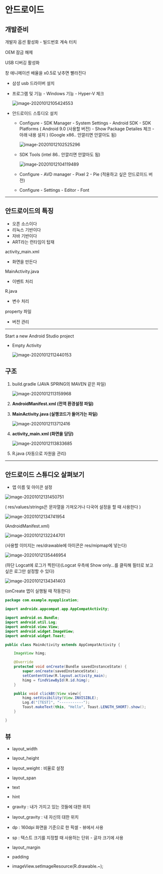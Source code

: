# 안드로이드

## 개발준비

개발자 옵션 활성화 - 빌드번호 계속 터치

OEM 잠금 해제

USB 디버깅 활성화

창 애니메이션 배율을 x0.5로 낮추면 빨라진다



- 삼성 usb 드라이버 설치

- 프로그램 및 기능 - Windows 기능 - Hyper-V 체크

  ![image-20201012105424553](%EC%95%88%EB%93%9C%EB%A1%9C%EC%9D%B4%EB%93%9C/image-20201012105424553.png)

- 안드로이드 스튜디오 설치

  - Configure - SDK Manager - System Settings - Android SDK - SDK Platforms ( Android 9.0 (사용할 버전) - Show Package Detailes 체크 - 아래 내용 설치 ) (Google x86.. 안깔리면 안깔아도 됨)

    ![image-20201012102525296](%EC%95%88%EB%93%9C%EB%A1%9C%EC%9D%B4%EB%93%9C/image-20201012102525296.png)

  - SDK Tools (intel 86.. 안깔리면 안깔아도 됨)

    ![image-20201012104119489](%EC%95%88%EB%93%9C%EB%A1%9C%EC%9D%B4%EB%93%9C/image-20201012104119489.png)

  - Configure - AVD manager - Pixel 2 - Pie (적용하고 싶은 안드로이드 버전) 

  - Configure - Settings - Editor - Font

---

##  안드로이드의 특징

- 오픈 소스이다
- 리눅스 기반이다
- 자바 기반이다
- ART라는 런타임이 탑재



activity_main.xml

- 화면을 만든다

MainActivity.java

- 이벤트 처리

R.java

- 변수 처리

property 파일

- 버전 관리



---

Start a new Android Studio project

- Empty Activity

  ![image-20201012112440153](%EC%95%88%EB%93%9C%EB%A1%9C%EC%9D%B4%EB%93%9C/image-20201012112440153.png)



## 구조

1. build.gradle (JAVA SPRING의 MAVEN 같은 파일)

   ![image-20201012113159968](%EC%95%88%EB%93%9C%EB%A1%9C%EC%9D%B4%EB%93%9C/image-20201012113159968.png)

2. **AndroidManifest.xml (전역 환경설정 파일)**

3. **MainActivity.java (실행코드가 들어가는 파일)**

   ![image-20201012113712416](%EC%95%88%EB%93%9C%EB%A1%9C%EC%9D%B4%EB%93%9C/image-20201012113712416.png)

4. **activity_main.xml (화면을 담당)**

   ![image-20201012113833685](%EC%95%88%EB%93%9C%EB%A1%9C%EC%9D%B4%EB%93%9C/image-20201012113833685.png)

5. R.java (자동으로 자원을 관리)



---

## 안드로이드 스튜디오 살펴보기

- 앱 이름 및 아이콘 설정

![image-20201012131450751](%EC%95%88%EB%93%9C%EB%A1%9C%EC%9D%B4%EB%93%9C/image-20201012131450751.png)

( res/values/strings은 문자열을 가져오거나 다국어 설정을 할 때 사용한다 )



![image-20201012134741954](%EC%95%88%EB%93%9C%EB%A1%9C%EC%9D%B4%EB%93%9C/image-20201012134741954.png)

(AndroidManifest.xml)



![image-20201012132244701](%EC%95%88%EB%93%9C%EB%A1%9C%EC%9D%B4%EB%93%9C/image-20201012132244701.png)

(사용할 이미지는 res/drawable에 아이콘은 res/mipmap에 넣는다)



![image-20201012135446954](%EC%95%88%EB%93%9C%EB%A1%9C%EC%9D%B4%EB%93%9C/image-20201012135446954.png)

(하단 Logcat에 로그가 찍힌다)(Logcat 우측에 Show only...를 클릭해 필터로 보고 싶은 로그만 설정할 수 있다)



![image-20201012134341403](%EC%95%88%EB%93%9C%EB%A1%9C%EC%9D%B4%EB%93%9C/image-20201012134341403.png)

(onCreate 앱이 실행될 때 작동한다)

```java
package com.example.myapplication;

import androidx.appcompat.app.AppCompatActivity;

import android.os.Bundle;
import android.util.Log;
import android.view.View;
import android.widget.ImageView;
import android.widget.Toast;

public class MainActivity extends AppCompatActivity {

    ImageView himg;

    @Override
    protected void onCreate(Bundle savedInstanceState) {
        super.onCreate(savedInstanceState);
        setContentView(R.layout.activity_main);
        himg = findViewById(R.id.himg);
    }

    public void clickBt(View view){
        himg.setVisibility(View.INVISIBLE);
        Log.d("[TEST]", "-----------");
        Toast.makeText(this, "Hello", Toast.LENGTH_SHORT).show();
    }

}
```



## 뷰







- layout_width
- layout_height
- layout_weight : 비율로 설정
- layout_span



- text
- hint



- gravity : 내가 가지고 있는 것들에 대한 위치
- layout_gravity : 내 자신의 대한 위치



- dp : 160dpi 화면을 기준으로 한 픽셀 - 뷰에서 사용
- sp : 텍스트 크기를 지정할 때 사용하는 단위 - 글자 크기에 사용



- layout_margin
- padding



- imageView.setImageResource(R.drawable.~);

